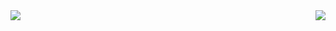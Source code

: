 <!--
**houfangdong/houfangdong** is a ✨ _special_ ✨ repository because its `README.md` (this file) appears on your GitHub profile.

Here are some ideas to get you started:

- 🔭 I’m currently working on ...
- 🌱 I’m currently learning ...
- 👯 I’m looking to collaborate on ...
- 🤔 I’m looking for help with ...
- 💬 Ask me about ...
- 📫 How to reach me: ...
- 😄 Pronouns: ...
- ⚡ Fun fact: ...
-->
<a href="https://github.com/houfangdong">
  <img align="left" src="https://github-readme-stats.vercel.app/api?username=houfangdong&theme=blueberry&show_icons=true" />
</a>

<a href="https://github.com/houfangdong">
  <img align="right" src="https://github-readme-stats.vercel.app/api/top-langs/?username=houfangdong&theme=blueberry&hide=html,golang" />
</a>
